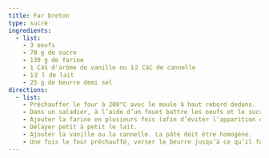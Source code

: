 ```yaml
---
title: Far breton
type: sucré
ingredients:
  - list:
    - 3 oeufs
    - 70 g de sucre
    - 130 g de farine
    - 1 CàS d'arôme de vanille ou 1⁄2 CàC de cannelle
    - 1⁄2 l de lait
    - 25 g de beurre demi sel
directions:
  - list:
    - Préchauffer le four à 200°C avec le moule à haut rebord dedans.
    - Dans un saladier, à l’aide d’un fouet battre les oeufs et le sucre.
    - Ajouter la farine en plusieurs fois (afin d’éviter l’apparition de grumeaux).
    - Délayer petit à petit le lait.
    - Ajouter la vanille ou la cannelle. La pâte doit être homogène.
    - Une fois le four préchauffé, verser le beurre jusqu’à ce qu’il fonde complètement. Ajoutez la pâte et enfourner 35 minutes.
---
```

